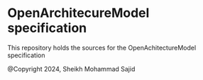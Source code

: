 # OpenArchitecureModel specification
This repository holds the sources for the OpenAchitectureModel specification

@Copyright 2024, Sheikh Mohammad Sajid

